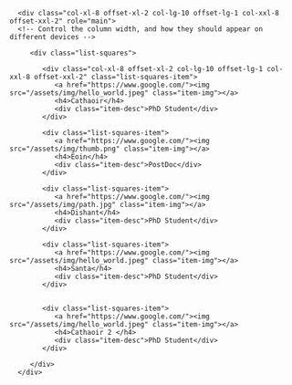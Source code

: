 <div class="container-md">
   
   <div class="row">

      <div class="col-xl-8 offset-xl-2 col-lg-10 offset-lg-1 col-xxl-8 offset-xxl-2" role="main">
      <!-- Control the column width, and how they should appear on different devices -->

         <div class="list-squares">

            <div class="col-xl-8 offset-xl-2 col-lg-10 offset-lg-1 col-xxl-8 offset-xxl-2" class="list-squares-item">
               <a href="https://www.google.com/"><img src="/assets/img/hello_world.jpeg" class="item-img"></a>
               <h4>Cathaoir</h4>
               <div class="item-desc">PhD Student</div>
            </div>

            <div class="list-squares-item">
               <a href="https://www.google.com/"><img src="/assets/img/thumb.png" class="item-img"></a>
               <h4>Eoin</h4>
               <div class="item-desc">PostDoc</div>
            </div>

            <div class="list-squares-item">
               <a href="https://www.google.com/"><img src="/assets/img/path.jpg" class="item-img"></a>
               <h4>Dishant</h4>
               <div class="item-desc">PhD Student</div>
            </div>

            <div class="list-squares-item">
               <a href="https://www.google.com/"><img src="/assets/img/hello_world.jpeg" class="item-img"></a>
               <h4>Santa</h4>
               <div class="item-desc">PhD Student</div>
            </div>


            <div class="list-squares-item">
               <a href="https://www.google.com/"><img src="/assets/img/hello_world.jpeg" class="item-img"></a>
               <h4>Cathaoir 2 </h4>
               <div class="item-desc">PhD Student</div>
            </div>

         </div>
      </div>
   </div>
</div>

  


